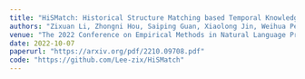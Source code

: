 ```yaml
---
title: "HiSMatch: Historical Structure Matching based Temporal Knowledge Graph Reasoning"
authors: "Zixuan Li, Zhongni Hou, Saiping Guan, Xiaolong Jin, Weihua Peng, Long Bai, Yajuan Lyu, Wei Li, Jiafeng Guo, Xueqi Cheng"
venue: "The 2022 Conference on Empirical Methods in Natural Language Processing, Findings of EMNLP'2022"
date: 2022-10-07
paperurl: "https://arxiv.org/pdf/2210.09708.pdf"
code: "https://github.com/Lee-zix/HiSMatch"
---
```

